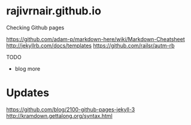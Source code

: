 rajivrnair.github.io
====================

Checking Github pages

https://github.com/adam-p/markdown-here/wiki/Markdown-Cheatsheet
http://jekyllrb.com/docs/templates
https://github.com/railsr/autm-rb

TODO
- blog more

# Updates
https://github.com/blog/2100-github-pages-jekyll-3
http://kramdown.gettalong.org/syntax.html